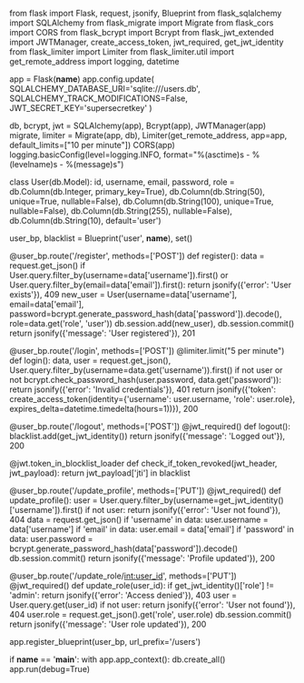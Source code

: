 from flask import Flask, request, jsonify, Blueprint
from flask_sqlalchemy import SQLAlchemy
from flask_migrate import Migrate
from flask_cors import CORS
from flask_bcrypt import Bcrypt
from flask_jwt_extended import JWTManager, create_access_token, jwt_required, get_jwt_identity
from flask_limiter import Limiter
from flask_limiter.util import get_remote_address
import logging, datetime

app = Flask(__name__)
app.config.update(
    SQLALCHEMY_DATABASE_URI='sqlite:///users.db',
    SQLALCHEMY_TRACK_MODIFICATIONS=False,
    JWT_SECRET_KEY='supersecretkey'
)

db, bcrypt, jwt = SQLAlchemy(app), Bcrypt(app), JWTManager(app)
migrate, limiter = Migrate(app, db), Limiter(get_remote_address, app=app, default_limits=["10 per minute"])
CORS(app)
logging.basicConfig(level=logging.INFO, format="%(asctime)s - %(levelname)s - %(message)s")

class User(db.Model):
    id, username, email, password, role = db.Column(db.Integer, primary_key=True), db.Column(db.String(50), unique=True, nullable=False), db.Column(db.String(100), unique=True, nullable=False), db.Column(db.String(255), nullable=False), db.Column(db.String(10), default='user')

user_bp, blacklist = Blueprint('user', __name__), set()

@user_bp.route('/register', methods=['POST'])
def register():
    data = request.get_json()
    if User.query.filter_by(username=data['username']).first() or User.query.filter_by(email=data['email']).first():
        return jsonify({'error': 'User exists'}), 409
    new_user = User(username=data['username'], email=data['email'], password=bcrypt.generate_password_hash(data['password']).decode(), role=data.get('role', 'user'))
    db.session.add(new_user), db.session.commit()
    return jsonify({'message': 'User registered'}), 201

@user_bp.route('/login', methods=['POST'])
@limiter.limit("5 per minute")
def login():
    data, user = request.get_json(), User.query.filter_by(username=data.get('username')).first()
    if not user or not bcrypt.check_password_hash(user.password, data.get('password')):
        return jsonify({'error': 'Invalid credentials'}), 401
    return jsonify({'token': create_access_token(identity={'username': user.username, 'role': user.role}, expires_delta=datetime.timedelta(hours=1))}), 200

@user_bp.route('/logout', methods=['POST'])
@jwt_required()
def logout():
    blacklist.add(get_jwt_identity())
    return jsonify({'message': 'Logged out'}), 200

@jwt.token_in_blocklist_loader
def check_if_token_revoked(jwt_header, jwt_payload):
    return jwt_payload['jti'] in blacklist

@user_bp.route('/update_profile', methods=['PUT'])
@jwt_required()
def update_profile():
    user = User.query.filter_by(username=get_jwt_identity()['username']).first()
    if not user: return jsonify({'error': 'User not found'}), 404
    data = request.get_json()
    if 'username' in data: user.username = data['username']
    if 'email' in data: user.email = data['email']
    if 'password' in data: user.password = bcrypt.generate_password_hash(data['password']).decode()
    db.session.commit()
    return jsonify({'message': 'Profile updated'}), 200

@user_bp.route('/update_role/<int:user_id>', methods=['PUT'])
@jwt_required()
def update_role(user_id):
    if get_jwt_identity()['role'] != 'admin': return jsonify({'error': 'Access denied'}), 403
    user = User.query.get(user_id)
    if not user: return jsonify({'error': 'User not found'}), 404
    user.role = request.get_json().get('role', user.role)
    db.session.commit()
    return jsonify({'message': 'User role updated'}), 200

app.register_blueprint(user_bp, url_prefix='/users')

if __name__ == '__main__':
    with app.app_context(): db.create_all()
    app.run(debug=True)
